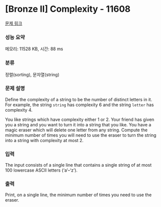 # [Bronze II] Complexity - 11608 

[문제 링크](https://www.acmicpc.net/problem/11608) 

### 성능 요약

메모리: 11528 KB, 시간: 88 ms

### 분류

정렬(sorting), 문자열(string)

### 문제 설명

<p>Define the complexity of a string to be the number of distinct letters in it. For example, the string <code>string</code> has complexity 6 and the string <code>letter</code> has complexity 4.</p>

<p>You like strings which have complexity either 1 or 2. Your friend has given you a string and you want to turn it into a string that you like. You have a magic eraser which will delete one letter from any string. Compute the minimum number of times you will need to use the eraser to turn the string into a string with complexity at most 2.</p>

### 입력 

 <p>The input consists of a single line that contains a single string of at most 100 lowercase ASCII letters (‘a’–‘z’).</p>

### 출력 

 <p>Print, on a single line, the minimum number of times you need to use the eraser.</p>

